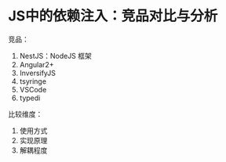# JS中的依赖注入：竞品对比与分析

竞品：
1. NestJS：NodeJS 框架
2. Angular2+
3. InversifyJS
4. tsyringe
5. VSCode
6. typedi

比较维度：
1. 使用方式
2. 实现原理
3. 解耦程度